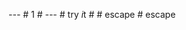 - - -      
 #   1   #  
 - - -      
  
 \ #   t * * r * * y   * * * i * * * t   \ #      
  
 \ #   e s c a p e      
  
 \ #   \ _ \ _ e s c a p e \ _ \ _      
  
 